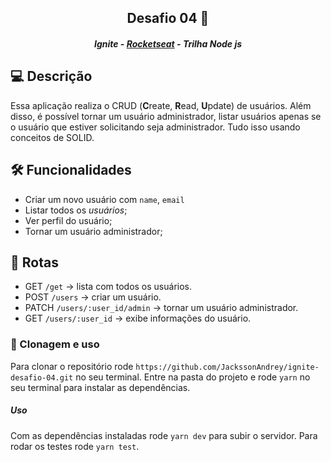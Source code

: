 <h2 align="center">Desafio 04 🚀</h2>
<h5 align="center">Ignite - <a href="https://rocketseat.com.br/" >Rocketseat</a> - Trilha Node js</h5>

## 💻 Descrição

Essa aplicação realiza o CRUD (**C**reate, **R**ead, **U**pdate) de usuários. Além disso, é possível tornar um usuário administrador, 
listar usuários apenas se o usuário que estiver solicitando seja administrador. Tudo isso usando conceitos de SOLID.

## 🛠️ Funcionalidades

- Criar um novo usuário com `name`, `email`
- Listar todos os _usuários_;
- Ver perfil do usuário;
- Tornar um usuário administrador;

## 🔗 Rotas

- GET `/get` → lista com todos os usuários.
- POST `/users` → criar um usuário.
- PATCH `/users/:user_id/admin` → tornar um usuário administrador.
- GET `/users/:user_id` → exibe informações do usuário.

### 📝 Clonagem e uso

Para clonar o repositório rode `https://github.com/JackssonAndrey/ignite-desafio-04.git` no seu terminal.
Entre na pasta do projeto e rode `yarn` no seu terminal para instalar as dependências.

##### Uso

Com as dependências instaladas rode `yarn dev` para subir o servidor. Para rodar os testes rode `yarn test`.